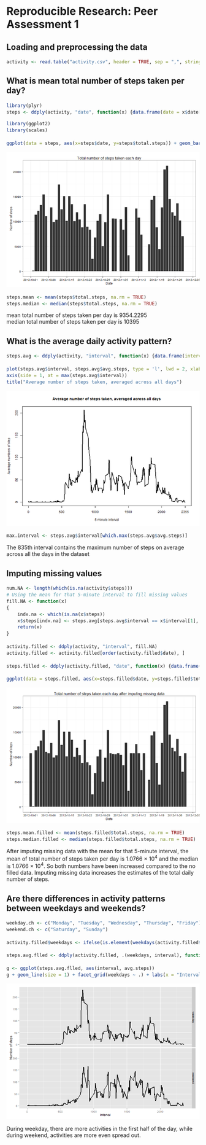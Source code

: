 # Reproducible Research: Peer Assessment 1


## Loading and preprocessing the data

```r
activity <- read.table("activity.csv", header = TRUE, sep = ",", stringsAsFactors = FALSE, colClasses = c("integer", "Date", "integer"))
```

## What is mean total number of steps taken per day?

```r
library(plyr)
steps <- ddply(activity, "date", function(x) {data.frame(date = x$date[1], total.steps = sum(x$steps, na.rm = TRUE))})
```


```r
library(ggplot2)
library(scales)

ggplot(data = steps, aes(x=steps$date, y=steps$total.steps)) + geom_bar(stat="identity")  + scale_x_date(breaks="1 week", labels=date_format("%Y-%m-%d"), limits=c(as.Date("2012-10-01"),as.Date("2012-11-30") + 1)) + ylab("Number of steps") + xlab("Date") + theme_bw() + ggtitle("Total number of steps taken each day")
```

![plot of chunk unnamed-chunk-3](figure/unnamed-chunk-3.png) 


```r
steps.mean <- mean(steps$total.steps, na.rm = TRUE)
steps.median <- median(steps$total.steps, na.rm = TRUE)
```
mean total number of steps taken per day is 9354.2295  
median total number of steps taken per day is 10395  

## What is the average daily activity pattern?

```r
steps.avg <- ddply(activity, "interval", function(x) {data.frame(interval = x$interval[1], avg.steps = mean(x$steps, na.rm = TRUE))})

plot(steps.avg$interval, steps.avg$avg.steps, type = 'l', lwd = 2, xlab = "5 minute interval", ylab = "Average numbers of step")
axis(side = 1, at = max(steps.avg$interval))
title("Average number of steps taken, averaged across all days")
```

![plot of chunk unnamed-chunk-5](figure/unnamed-chunk-5.png) 

```r
max.interval <- steps.avg$interval[which.max(steps.avg$avg.steps)]
```

The 835th interval contains the maximum number of steps on average across all the days in the dataset

## Imputing missing values

```r
num.NA <- length(which(is.na(activity$steps)))
# Using the mean for that 5-minute interval to fill missing values
fill.NA <- function(x) 
{
    indx.na <- which(is.na(x$steps))
    x$steps[indx.na] <- steps.avg[steps.avg$interval == x$interval[1], ]$avg.steps
    return(x)
}

activity.filled <- ddply(activity, "interval", fill.NA)
activity.filled <- activity.filled[order(activity.filled$date), ]

steps.filled <- ddply(activity.filled, "date", function(x) {data.frame(date = x$date[1], total.steps = sum(x$steps, na.rm = TRUE))})

ggplot(data = steps.filled, aes(x=steps.filled$date, y=steps.filled$total.steps)) + geom_bar(stat="identity")  + scale_x_date(breaks="1 week", labels=date_format("%Y-%m-%d"), limits=c(as.Date("2012-10-01"),as.Date("2012-11-30") + 1)) + ylab("Number of steps") + xlab("Date") + theme_bw() + ggtitle("Total number of steps taken each day after imputing missing data")
```

![plot of chunk unnamed-chunk-6](figure/unnamed-chunk-6.png) 

```r
steps.mean.filled <- mean(steps.filled$total.steps, na.rm = TRUE)
steps.median.filled <- median(steps.filled$total.steps, na.rm = TRUE)
```

After imputing missing data with the mean for that 5-minute interval, the mean of total number of steps taken per day is 1.0766 &times; 10<sup>4</sup> and the median is 1.0766 &times; 10<sup>4</sup>. So both numbers have been increased compared to the no filled data. Imputing missing data increases the estimates of the total daily number of steps.

## Are there differences in activity patterns between weekdays and weekends?

```r
weekday.ch <- c("Monday", "Tuesday", "Wednesday", "Thursday", "Friday")
weekend.ch <- c("Saturday", "Sunday")

activity.filled$weekdays <- ifelse(is.element(weekdays(activity.filled$date), weekday.ch), "weekday", "weekend")

steps.avg.flled <- ddply(activity.filled, .(weekdays, interval), function(x) {data.frame(interval = x$interval[1], avg.steps = mean(x$steps, na.rm = TRUE), weekdays = x$weekdays[1])})

g <- ggplot(steps.avg.flled, aes(interval, avg.steps))
g + geom_line(size = 1) + facet_grid(weekdays ~ .) + labs(x = "Interval") + labs(y = "Number of steps") 
```

![plot of chunk unnamed-chunk-7](figure/unnamed-chunk-7.png) 

During weekday, there are more activities in the first half of the day, while during weekend, activities are more even spread out. 

